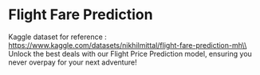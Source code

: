 # Flight Fare Prediction
Kaggle dataset for reference : https://www.kaggle.com/datasets/nikhilmittal/flight-fare-prediction-mh\\
Unlock the best deals with our Flight Price Prediction model, ensuring you never overpay for your next adventure!

